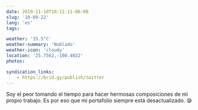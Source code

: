 ```yaml
---
date: 2019-11-10T10:11:11-06:00
slug: '10-09-22'
lang: 'es'
tags:

weather: '15.5°C'
weather-summary: 'Nublado'
weather-icon: 'cloudy'
location: '25.7562,-100.4022'
photos:

syndication_links:
    - https://brid.gy/publish/twitter
---
```

Soy el peor tomando el tiempo para hacer hermosas composiciones de mi propio trabajo. Es por eso que mi portafolio siempre está desactualizado. 😪